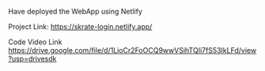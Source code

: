 Have deployed the WebApp using Netlify

Project Link: https://skrate-login.netlify.app/

Code Video Link
https://drive.google.com/file/d/1LioCr2FoOCQ9wwVSihTQIi7fS53IkLFd/view?usp=drivesdk
